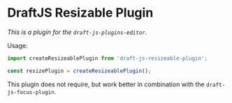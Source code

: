 # DraftJS Resizable Plugin

*This is a plugin for the `draft-js-plugins-editor`.*

Usage:

```js
import createResizeablePlugin from 'draft-js-resizeable-plugin';

const resizePlugin = createResizeablePlugin();
```

This plugin does not require, but work better in combination with the `draft-js-focus-plugin`.
